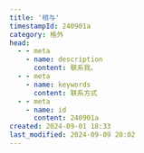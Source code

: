 ```yaml
---
title: '相与'
timestampId: 240901a
category: 格外
head:
  - - meta
    - name: description
      content: 联系我。
  - - meta
    - name: keywords
      content: 联系方式
  - - meta
    - name: id
      content: 240901a
created: 2024-09-01 18:33
last_modified: 2024-09-09 20:02
---
```


<script setup>
import GetAlong from '@theme/components/GetAlong.vue';
</script>

<GetAlong />